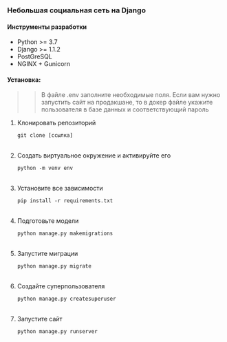 
### Небольшая социальная сеть на Django

#### Инструменты разработки

<ul>
    <li>Python >= 3.7</li>
    <li>Django >= 1.1.2 </li>
    <li>PostGreSQL</li>
    <li>NGINX + Gunicorn</li>
</ul>

#### Установка:

>> В файле .env заполните необходимые поля. Если вам нужно запустить сайт на продакшане, то в докер файле укажите пользователя в базе данных и соответствующий пароль

<ol>
    <li>Клонировать репозиторий<pre><code>git clone [ссылка]</code></pre><br></li>
    <li>Создать виртуальное окружение и активируйте его<pre><code>python -m venv env</code></pre><br></li>
    <li>Установите все зависимости<pre><code>pip install -r requirements.txt</code></pre><br></li>
    <li>Подготовьте модели<pre><code>python manage.py makemigrations</code></pre><br>
    <li>Запустите миграции<pre><code>python manage.py migrate</code></pre><br>
    <li>Создайте суперпользователя<pre><code>python manage.py createsuperuser</code></pre><br>
    <li>Запустите сайт<pre><code>python manage.py runserver</code></pre><br></li>
</ol>
